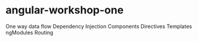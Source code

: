 # angular-workshop-one

One way data flow
Dependency Injection
Components
Directives
Templates
ngModules
Routing
